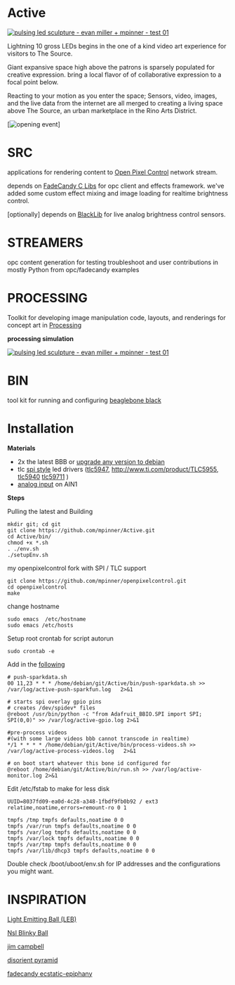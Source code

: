 Active
===

[![pulsing led sculpture - evan miller + mpinner - test 01 ](https://raw.githubusercontent.com/mpinner/Active/master/docs/Active_SmokeMonster_tb.gif)](http://www.youtube.com/watch?v=6qRlZ3MchNk)


Lightning 10 gross LEDs begins in the one of a kind video art experience for visitors to The Source.

Giant expansive space high above the patrons is sparsely populated for creative expression. bring a local flavor of of collaborative expression to a focal point below. 

Reacting to your motion as you enter the space; Sensors, video, images, and the live data from the internet are all merged to creating a living space above The Source, an urban marketplace in the Rino Arts District.


[![opening event](https://raw.githubusercontent.com/mpinner/Active/master/docs/Active_flyer_dm.jpg)]



SRC
===
applications for rendering content to [Open Pixel Control](http://openpixelcontrol.org/) network stream.

depends on [FadeCandy C Libs](https://github.com/scanlime/fadecandy/tree/master/examples/cpp) for opc client and effects framework. we've added some custom effect mixing and image loading for realtime brightness control.

[optionally] depends on [BlackLib](http://blacklib.yigityuce.com/) for live analog brightness control sensors.

 

STREAMERS
===
opc content generation for testing troubleshoot and user contributions in mostly Python from opc/fadecandy examples


PROCESSING
===
Toolkit for developing image manipulation code, layouts, and renderings for concept art in [Processing](https://www.processing.org/)

**processing simulation**

[![pulsing led sculpture - evan miller + mpinner - test 01 ](https://raw.githubusercontent.com/mpinner/Active/master/docs/Active_TieFighter_tb.gif)](http://www.youtube.com/watch?v=eXs2kY__nDY)



BIN
===
tool kit for running and configuring [beaglebone black](http://beagleboard.org/)


Installation
===

**Materials**

 * 2x the latest BBB or [upgrade any version to debian](http://elinux.org/BeagleBoardDebian)
 * tlc [spi style](http://guy.carpenter.id.au/gaugette/2014/01/28/controlling-an-adafruit-spi-oled-with-a-beaglebone-black/) led drivers ([tlc5947](https://www.adafruit.com/products/1429), http://www.ti.com/product/TLC5955, [tlc5940](https://www.sparkfun.com/products/10616) [tlc59711](https://www.adafruit.com/product/815) )
 * [analog input](http://beaglebone.cameon.net/home/reading-the-analog-inputs-adc) on AIN1
 
**Steps**

Pulling the latest and Building
	
	mkdir git; cd git
	git clone https://github.com/mpinner/Active.git
	cd Active/bin/
	chmod +x *.sh
	. ./env.sh
	./setupEnv.sh
	
	
my openpixelcontrol fork with SPI / TLC support
	
	git clone https://github.com/mpinner/openpixelcontrol.git 
	cd openpixelcontrol
	make

	
change hostname

	sudo emacs  /etc/hostname
	sudo emacs /etc/hosts
	
Setup root crontab for script autorun
	
	sudo crontab -e 

Add in the [following](https://github.com/mpinner/Active/blob/master/bin/crontab)

	# push-sparkdata.sh
	00 11,23 * * * /home/debian/git/Active/bin/push-sparkdata.sh >> /var/log/active-push-sparkfun.log   2>&1
	
	# starts spi overlay gpio pins
	# creates /dev/spidev* files
	@reboot /usr/bin/python -c "from Adafruit_BBIO.SPI import SPI; SPI(0,0)" >> /var/log/active-gpio.log 2>&1
	
	#pre-process videos 
	#(with some large videos bbb cannot transcode in realtime)
	*/1 * * * * /home/debian/git/Active/bin/process-videos.sh >> /var/log/active-process-videos.log   2>&1
	
	# on boot start whatever this bone id configured for
	@reboot /home/debian/git/Active/bin/run.sh >> /var/log/active-monitor.log 2>&1
	



	
Edit /etc/fstab to make for less disk

	UUID=8037fd09-ea0d-4c28-a348-1fbdf9fb0b92 / ext3 
	relatime,noatime,errors=remount-ro 0 1 
	
	tmpfs /tmp tmpfs defaults,noatime 0 0 
	tmpfs /var/run tmpfs defaults,noatime 0 0 
	tmpfs /var/log tmpfs defaults,noatime 0 0 
	tmpfs /var/lock tmpfs defaults,noatime 0 0 
	tmpfs /var/tmp tmpfs defaults,noatime 0 0 
	tmpfs /var/lib/dhcp3 tmpfs defaults,noatime 0 0 
	
Double check /boot/uboot/env.sh for IP addresses and the configurations you might want.

 
INSPIRATION
====
 
[Light Emitting Ball (LEB)](https://hackaday.io/project/138-Light-Emitting-Ball-(LEB))

[Nsl Blinky Ball](http://charliex2.wordpress.com/2012/02/11/the-blinky-ball-nullspacelabs/)

[jim campbell](http://www.jimcampbell.tv/)

[disorient pyramid](http://blog.crashspace.org/2013/09/disorient-pyramid-at-burning-man-2013/)

[fadecandy ecstatic-epiphany](http://www.misc.name/ecstatic-epiphany/) 
 
